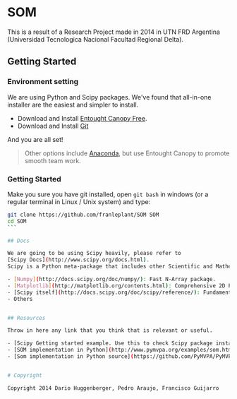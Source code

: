 SOM
===

This is a result of a Research Project made in 2014 in UTN FRD Argentina (Universidad Tecnologica Nacional Facultad Regional Delta).

## Getting Started

### Environment setting

We are using Python and Scipy packages.
We've found that all-in-one installer are the easiest and simpler to install.

- Download and Install [Entought Canopy Free](https://www.enthought.com/downloads/).
- Download and Install [Git](http://git-scm.com/download)


And you are all set!


> Other options include [Anaconda](http://continuum.io/downloads), but
use Entought Canopy to promote smooth team work.

### Getting Started

Make you sure you have git installed, open `git bash` in windows (or a regular terminal in Linux / Unix system) and type:

````bash
git clone https://github.com/franleplant/SOM SOM
cd SOM
```

## Docs

We are going to be using Scipy heavily, please refer to
[Scipy Docs](http://www.scipy.org/docs.html).
Scipy is a Python meta-package that includes other Scientific and Mathematics packages, the most important are:

- [Numpy](http://docs.scipy.org/doc/numpy/): Fast N-Array package.
- [Matplotlib](http://matplotlib.org/contents.html): Comprehensive 2D Plotting
- [Scipy itself](http://docs.scipy.org/doc/scipy/reference/): Fundamental library for scientific computing
- Others


## Resources

Throw in here any link that you think that is relevant or useful.

- [Scipy Getting started example. Use this to check Scipy package install](http://scipy.org/getting-started.html#an-example-session)
- [SOM implementation in Python](http://www.pymvpa.org/examples/som.html)
- [Som implementation in Python source](https://github.com/PyMVPA/PyMVPA/blob/c9ed9d71a425fe4b8b2ebaa7e6def71d62449764/mvpa2/mappers/som.py)


# Copyright

Copyright 2014 Dario Huggenberger, Pedro Araujo, Francisco Guijarro
